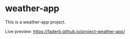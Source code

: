 # weather-app
This is a weather-app project.

Live preview: https://faderb.github.io/project-weather-app/
